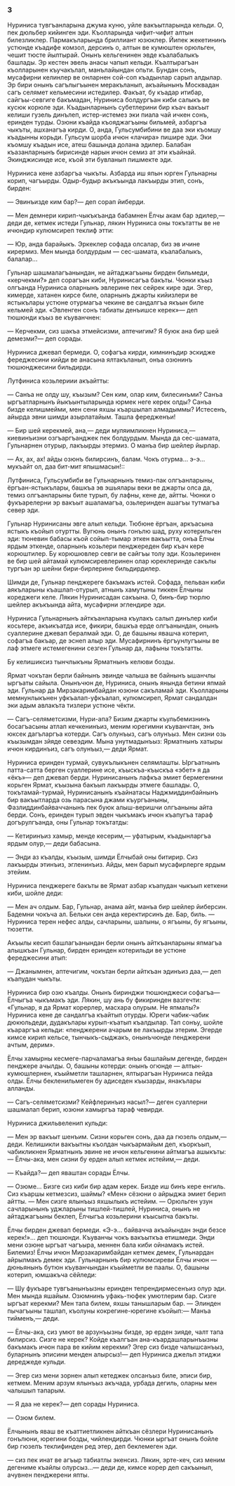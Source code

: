 ### 3

Нуриниса тувгъанларына джума куню, уйле вакъытларында кельди.
О, пек дюльбер кийинген эди.
Къолларында чифит-чифит алтын билезликлер.
Пармакъларында бриллиант юзюклер.
Йипек жекетининъ устюнде къадифе комзол, дерсинъ о, алтын ве кумюштен орюльген, чешит тюсте йылтырай.
Онынъ кельгенинен эвде къалабалыкъ башлады.
Эр кестен эвель анасы чапып кельди.
Къалтырагъан къолларынен къучакълап, манълайындан опьти.
Бундан сонъ, мусафирни келинлер ве онларнен сой-соп къадынлар сарып алдылар.
Эр бири онынъ сагълыгъынен меракъланып, акъайынынъ Москвадан сагъ селямет кельмесини истедилер.
Факъат, бу къадар итибар, сайгъы-севгиге бакъмадан, Нуриниса болдургъан киби салыкъ ве кусюк корюле эди.
Къадынларнынъ субетлерини бир къач вакъыт келиши гузель динълеп, истер-истемез эки пиала чай ичкен сонъ, еринден турды.
Озюни къайда къояджагъыны бильмей, азбаргъа чыкъты, ашханагъа кирди.
О, анда, Гульсумбибини ве даа эки къомшу къадынны корьди.
Гульсум шорба ичюн «лачира» пишире эди.
Эки къомшу къадын исе, атеш башында долана эдилер.
Балабан къазанларнынъ бирисинде нарын ичюн семиз ат эти къайнай.
Экинджисинде исе, къой эти бувланып пишмекте эди.

Нуриниса кене азбаргъа чыкъты.
Азбарда иш япын юрген Гульнарны корип, чагъырды.
Одыр-будыр акъкъында лакъырды этип, сонъ, бирден:

— Эвинъизде ким бар?— деп сорап йиберди.

— Мен демнери кирип-чыкъкъанда бабамнен Ёлчы акам бар эдилер,— деди де, кетмек истеди Гульнар, лякин Нуриниса оны токътатты ве не ичюндир кулюмсиреп теклиф этти:

— Юр, анда барайыкъ.
Эркеклер софада олсалар, биз эв ичине кирермиз.
Мен мында болдурдым — сес-шамата, къалабалыкъ, балалар...

Гульнар шашмалагъанындан, не айтаджагъыны бирден бильмеди, «керчекми?» деп сорагъан киби, Нуринисагъа бакъты.
Чюнки къыз олгъанда Нуриниса оларнынъ эвлерине пек сейрек кире эди.
Эгер, кимерде, хатанен кирсе биле, оларнынъ джарты кийизлери ве ястыкълары устюне отурмагъа чекине ве сандалгъа якъын биле кельмей эди.
«Эвленген сонъ табиаты денъишсе керек»— деп тюшюнди къыз ве къуванчнен:

— Керчекми, сиз шакъа этмейсизми, аптечигим?
Я буюк ана бир шей демезми?— деп сорады.

Нуриниса джевап бермеди.
О, софагъа кирди, кимнинъдир эскидже фереджесини кийди ве анасына ялтакъланып, онъа озюнинъ тюшюнджесини бильдирди.

Лутфиниса козьлериии акъайтты:

— Санъа не олду шу, къызым?
Сен ким, олар ким, билесинъми?
Санъа ыргъатларнынъ йыкъынтыларында юрмек неге керек олды?
Санъа бизде келишмейми, мен сени яхшы къаршылап алмадыммы?
Истесенъ, айырда эвни шимди азырлатайым.
Ташла фередженъи!

— Бир шей керекмей, ана,— деди муляимликнен Нуриниса,— киевинъизни озгъаргъанджек пек болдурдым.
Мында да сес-шамата, Гульнарнен отурыр, лакъырды этермиз.
О манъа бир шейлер йырлар.

— Ах, ах, ах! айды озюнъ билирсинъ, балам.
Чокъ отурма... э-э... мукъайт ол, даа бит-мит япышмасын!::

Лутфиниса, Гульсумбиби ве Гульнарнынъ темиз-пак олгъанларыны, ёргъан-ястыкълары, башкъа эв эшьялары веки ве джарты олса да, темиз олгъанларыны биле турып, бу лафны, кене де, айтты.
Чюнки о фукъарелерни эр вакъыт ашаламагъа, озьлеринден ашагъы тутмагъа север эди.

Гульнар Нуринисаны эвге алып кельди.
Тюбюне ёргъан, аркъасына ястыкъ къойып отуртты.
Вугюнь онынъ гонълю шад, руху котерильген эди: тюневин бабасы къой сойып-тымар эткен вакъытта, онъа Ёлчы ярдым эткенде, оларнынъ козьлери пенджереден бир къач кере корюштилер.
Бу корюшювлер севги ве сайгъы толу эди.
Козьлеринен ве бир шей айтамай кулюмсиревлеринен олар юреклеринде сакълы тургъан эр шейни бири-бирлерине бильдирдилер. 

Шимди де, Гульнар пенджереге бакъмакъ истей.
Софада, пельван киби аякъларыны къашлап-отурып, атнынъ хамутыны тиккен Ёлчыны кореджеги келе.
Лякин Нуринисадан сакъына.
О, бинъ-бир тюрлю шейлер акъкъында айта, мусафирни эглендире эди.

Нуриниса Гульнарнынъ айткъанларына къулакъ салып динълер киби косьтере, акъикъатда исе, фикири, башкъа ерде олгъанындан, онынъ суаллерине джевап бералмай эди.
О, де башыны явашча котерип, софагъа бакъар, де эснеп алыр эди.
Мусафирнинъ ёргъунлугъыны ве лаф этмеге истемегенини сезген Гульнар да, лафыны токътатты.

Бу келишиксиз тынчлыкъны Ярматнынъ келюви бозды.

Ярмат чокътан берли байнынъ эвинде чалыша ве байнынъ ышанчлы ыргъаты сайыла.
Онынъчюн де, Нуриниса, онынъ янында бетини япмай эди.
Гульнар да Мирзакаримбайдан юзюни сакъламай эди.
Къолларыны мемнунлыкънен уфкъалап-уфкъалап, кулюмсиреп, Ярмат сандалдан эки адым авлакъта тизлери устюне чёкти.

— Сагъ-селяметсизми, Нури-апа?
Бизим джарты къульбемизнинъ босагъасыны атлап кечкенинъиз, меним юрегимни къуванчтан, энъ юксек дагъларгъа котерди.
Сагъ олунъыз, сагъ олунъыз.
Мен сизни озь къызымдан зйяде севеэдим.
Мына унутмадынъыз: Ярматнынъ хатыры ичюн кирдинъиз, сагъ олунъыз,— деди Ярмат.

Нуриниса еринден турмай, сувукълыкънен селямлашты.
Ыргъатнынъ патта-сатта берген суаллерине исе, къыскъа-къыскъа «эбет» я да «ёкъ»— деп джевап берди.
Нуринисанынъ лафкъа эмиет бермегенини корьген Ярмат, къызына бакъып лакъырды этмеге башлады.
О, токътамай-турмай, Нуринисанынъ къайнатасы Наджмиддинбайнынъ бир вакъытларда озь парасына джами къургъаныны, Фазлиддинбайваччанынъ пек буюк алыш-веришчи олгъаныны айта берди.
Сонъ, еринден турып эвден чыкъмакъ ичюн къапугъа тараф догърулгъанда, оны Гульнар токътатды:

— Кетиринъиз хамыр, менде кесерим,— уфатырым, къадынларгъа ярдым олур,— деди бабасына.

— Энди аз къалды, къызым, шимди Ёлчыбай оны битирир.
Сиз лакъырды этинъиз, эгленинъиз.
Айды, мен барып мусафирлерге ярдым этейим.

Нуриниса пенджереге бакъты ве Ярмат азбар къапудан чыкъып кеткени киби, шойле деди:

— Мен ач олдым.
Бар, Гульнар, анама айт, манъа бир шейлер йиберсин.
Бадемни чокъча ал.
Бельки сен анда керектирсинъ де.
Бар, биль.
— Нуриниса терен нефес алды, сачларыны, шалыны, о ягъыны, бу ягъыны, тюзетти.

Акъылы кесип башлагъанындан берли онынъ айткъанларыны япмагъа алышкъан Гульнар, бирден еринден котерильди ве устюне фереджесини атып:

— Джанымнен, аптечигим, чокътан берли айткъан эдинъиз даа,— деп къапудан чыкъты.

Нуриниса бир озю къалды.
Онынъ биринджи тюшюнджеси софагъа—Ёлчыгъа чыкъмакъ эди.
Лякин, шу ань бу фикиринден вазгечти:
«Гульнар, я да Ярмат корерлер, масхара олурым.
Не япмалы?» Нуриниса кене де сандалгъа къайтып отурды.
Юреги чабик-чабик дюкюльдеди, дудакълары курып-къатып къалдылар.
Тап сонъу, шойле къараргъа кельди:
«пенджерени ачарым ве лакъырды этерим.
Эгерде кимсе кирип кельсе, тынчыкъ-сыджакъ, онынъчюнде пенджерени ачтым, дерим».

Ёлчы хамырны кесмеге-парчаламагъа янъы башлайым дегенде, бирден пенджере ачылды.
О, башыны котерди: онынъ огюнде — алтын-кумюшлернен, къыйметли ташларнен, ялтырагъан Нуриниса пейда олды.
Ёлчы бекленильмеген бу адиседен къызарды, янакълары алланды.

— Сагъ-селяметсизми?
Кейфлеринъиз насыл?— деген суаллерни шашмалап берип, юзюни хамыргъа тараф чевирди.

Нуриниса джильвеленип кульди:

— Мен эр вакъыт шенъим.
Сизни корьген сонъ, даа да гюзель олдым,— деди.
Келишикли вакъытны къолдан чыкъармайым деп, къоркъып, чабикликнен Ярматнынъ эвине не ичюн кельгенини айтмагъа ашыкъты:— Ёлчы-ака, мен сизни бу ерден алып кетмек истейим,— деди.

— Къайда?— деп яваштан сорады Ёлчы.

— Озюме...
Бизге сиз киби бир адам керек.
Бизде иш бинъ кере енгиль.
Сиз къаршы кетмезсиз, шаймы?
«Мен» сёзюни о айрыджа эмиет берип айтты.
— Мен сизге ялынъыз яхшылыкъ истейим.
— Орюльген узун сачларынынъ уджларыны тишлей-тишлей, Нуриниса, онынъ не айтаджагъыны беклеп, Ёлчыгъа козьлерини къысыпча бакъты.

Ёлчы бирден джевап бермеди.
«Э-э... байвачча акъайындан энди безсе керек!»... деп тюшюнди.
Къуванчы чокъ вакъыткъа етишмеди.
Энди мени озюне ыргъат чагъыра, меннен бала киби ойнамакъ истей.
Билемиз!
Ёлчы ичюн Мирзакаримбайдан кетмек демек, Гульнардан айрылмакъ демек эди.
Гульнарнынъ бир кулюмсиреви Ёлчы ичюн — дюньянынъ бутюн къуванчындан къыйметли ве паалы.
О, башыны котерип, юмшакъча сёйледи:

— Шу фукъаре тувгъанынъызны еринден тепрендирмесенъиз олур эди.
Мен мында яшайым.
Озюмнинъ уфакь-тюфек умютлерим бар.
Сизге ыргъат керекми?
Мен тапа билем, яхшы танышларым бар.
— Элинден пычагъыны ташлап, къолуны кокрегине-юрегине къойып:— Манъа тийменъ,— деди.

— Ёлчы-ака, сиз умют ве арзунъызны бизде, эр ерден зияде, чалт тапа билирсиз.
Сизге не керек?
Койде къалгъан ана-къардашларынъызны бакъмакъ ичюн пара ве кийим керекми?
Эгер сиз бизде чалышсанъыз, буларнынъ эписини менден алырсыз!— деп Нуриниса джельп этиджи дереджеде кульди.

— Эгер сиз мени зорнен алып кетеджек олсанъыз биле, эписи бир, кетмем.
Меним арзум ялынъыз акъчада, урбада дегиль, оларны мен чалышып тапарым.

— Я даа не керек?— деп сорады Нуриниса.

— Озюм билем.

Ёлчынынъ яваш ве къаттиетликнен айткъан сёзлери Нуринисанынъ гонълюни, юрегини бозды, чийлендирди.
Чюнки ыргъат онынъ бойле бир гюзелъ теклифинден ред этер, деп беклемеген эди.

— сиз пек инат ве агъыр табиатлы экенсиз.
Лякин, эрте-кеч, сиз меним дегениме къайлы олурсыз...— деди де, кимсе корер деп сакъынып, ачувнен пенджерени япты.
